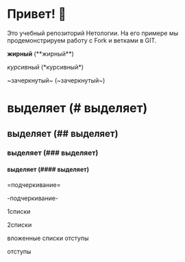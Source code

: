 # Привет! 👋

Это учебный репозиторий Нетологии. На его примере мы продемонстрируем работу с Fork и ветками в GIT. 

**жирный**   (\*\*жирный**)

*курсивный* (\*курсивный*)

~зачеркнутый~ (~зачеркнутый~)

# выделяет (# выделяет)

## выделяет (## выделяет)

### выделяет (### выделяет)

#### выделяет (#### выделяет)

=подчеркивание=

-подчеркивание-

1списки

2списки

 вложенные списки отступы
 
 отступы
